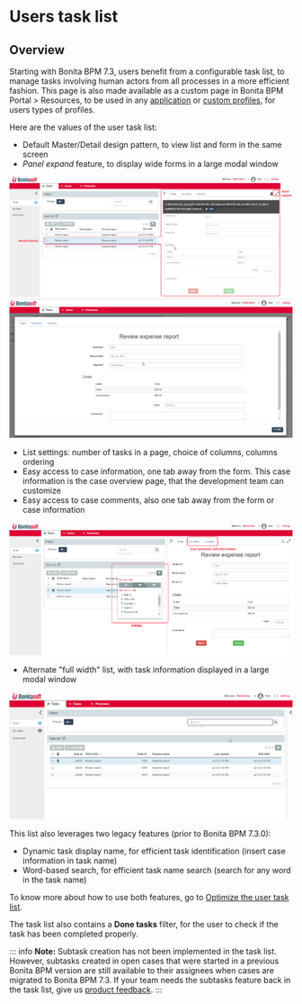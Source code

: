 # Users task list

## Overview

Starting with Bonita BPM 7.3, users benefit from a configurable task list, to manage tasks involving human actors from all processes in a more efficient fashion.
This page is also made available as a custom page in Bonita BPM Portal > Resources, to be used in any [application](applications.md) or [custom profiles](custom-profiles.md), for users types of profiles.

Here are the values of the user task list:

- Default Master/Detail design pattern, to view list and form in the same screen
- _Panel expand_ feature, to display wide forms in a large modal window

![](images/tasklist-elements.png)
![](images/tasklist-popup.png)

- List settings: number of tasks in a page, choice of columns, columns ordering
- Easy access to case information, one tab away from the form. This case information is the case overview page, that the development team can customize
- Easy access to case comments, also one tab away from the form or case information

![](images/tasklist-settings-and-tabs.png)

- Alternate "full width" list, with task information displayed in a large modal window

![](images/tasklist-fullpage.png)

This list also leverages two legacy features (prior to Bonita BPM 7.3.0):
- Dynamic task display name, for efficient task identification (insert case information in task name)
- Word-based search, for efficient task name search (search for any word in the task name)

To know more about how to use both features, go to [Optimize the user task list](optimize-user-tasklist.md).

The task list also contains a **Done tasks** filter, for the user to check if the task has been completed properly.

::: info
**Note:** Subtask creation has not been implemented in the task list. However, subtasks created in open cases that were started in a previous Bonita BPM version are still available to their assignees when cases are migrated to Bonita BPM 7.3.
If your team needs the subtasks feature back in the task list, give us [product feedback](http://www.bonitasoft.com/contact-us).
:::
